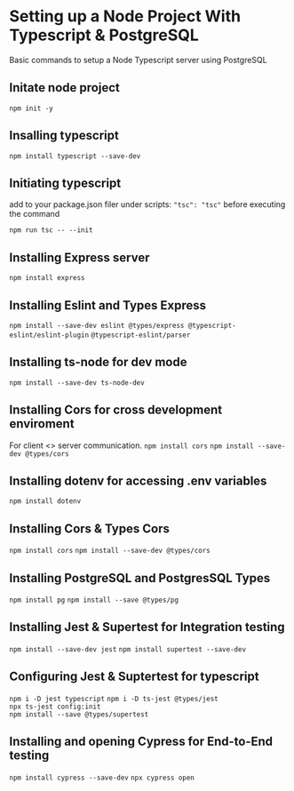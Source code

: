 # Setting up a Node Project With Typescript & PostgreSQL

Basic commands to setup a Node Typescript server using PostgreSQL

## Initate node project
`npm init -y`

## Insalling typescript
`npm install typescript --save-dev`

## Initiating typescript 
add to your package.json filer under scripts: `"tsc": "tsc"` before executing the command

`npm run tsc -- --init`

## Installing Express server
`npm install express`

## Installing Eslint and Types Express
`npm install --save-dev eslint @types/express @typescript-eslint/eslint-plugin`
`@typescript-eslint/parser`

## Installing ts-node for dev mode
`npm install --save-dev ts-node-dev`

## Installing Cors for cross development enviroment
For client <> server communication.
`npm install cors`
`npm install --save-dev @types/cors`

## Installing dotenv for accessing .env variables
`npm install dotenv` 

## Installing Cors & Types Cors
`npm install cors` 
`npm install --save-dev @types/cors`

## Installing PostgreSQL and PostgresSQL Types
`npm install pg`
`npm install --save @types/pg`

## Installing Jest & Supertest for Integration testing
`npm install --save-dev jest`
`npm install supertest --save-dev`

## Configuring Jest & Suptertest for typescript
`npm i -D jest typescript`
`npm i -D ts-jest @types/jest`	
`npx ts-jest config:init`	
`npm install --save @types/supertest`

## Installing and opening Cypress for End-to-End testing
`npm install cypress --save-dev`
`npx cypress open`
